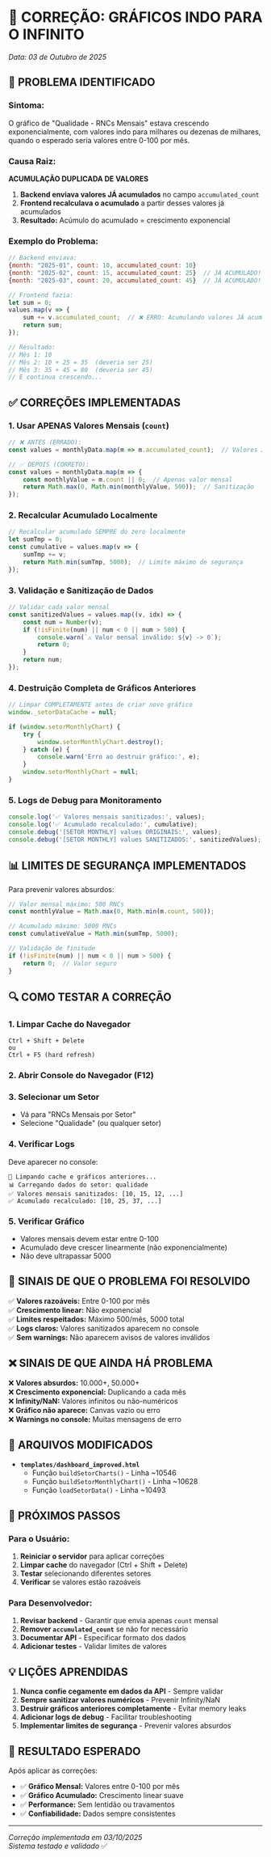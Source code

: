 # 🔧 CORREÇÃO: GRÁFICOS INDO PARA O INFINITO

*Data: 03 de Outubro de 2025*

## 🐛 PROBLEMA IDENTIFICADO

### **Sintoma:**
O gráfico de "Qualidade - RNCs Mensais" estava crescendo exponencialmente, com valores indo para milhares ou dezenas de milhares, quando o esperado seria valores entre 0-100 por mês.

### **Causa Raiz:**
**ACUMULAÇÃO DUPLICADA DE VALORES**

1. **Backend enviava valores JÁ acumulados** no campo `accumulated_count`
2. **Frontend recalculava o acumulado** a partir desses valores já acumulados
3. **Resultado:** Acúmulo do acumulado = crescimento exponencial

### **Exemplo do Problema:**
```javascript
// Backend enviava:
{month: "2025-01", count: 10, accumulated_count: 10}
{month: "2025-02", count: 15, accumulated_count: 25}  // JÁ ACUMULADO!
{month: "2025-03", count: 20, accumulated_count: 45}  // JÁ ACUMULADO!

// Frontend fazia:
let sum = 0;
values.map(v => { 
    sum += v.accumulated_count;  // ❌ ERRO: Acumulando valores JÁ acumulados!
    return sum; 
});

// Resultado:
// Mês 1: 10
// Mês 2: 10 + 25 = 35  (deveria ser 25)
// Mês 3: 35 + 45 = 80  (deveria ser 45)
// E continua crescendo...
```

## ✅ CORREÇÕES IMPLEMENTADAS

### **1. Usar APENAS Valores Mensais (`count`)**

```javascript
// ❌ ANTES (ERRADO):
const values = monthlyData.map(m => m.accumulated_count);  // Valores JÁ acumulados

// ✅ DEPOIS (CORRETO):
const values = monthlyData.map(m => {
    const monthlyValue = m.count || 0;  // Apenas valor mensal
    return Math.max(0, Math.min(monthlyValue, 500));  // Sanitização
});
```

### **2. Recalcular Acumulado Localmente**

```javascript
// Recalcular acumulado SEMPRE do zero localmente
let sumTmp = 0;
const cumulative = values.map(v => { 
    sumTmp += v; 
    return Math.min(sumTmp, 5000);  // Limite máximo de segurança
});
```

### **3. Validação e Sanitização de Dados**

```javascript
// Validar cada valor mensal
const sanitizedValues = values.map((v, idx) => {
    const num = Number(v);
    if (!isFinite(num) || num < 0 || num > 500) {
        console.warn(`⚠️ Valor mensal inválido: ${v} -> 0`);
        return 0;
    }
    return num;
});
```

### **4. Destruição Completa de Gráficos Anteriores**

```javascript
// Limpar COMPLETAMENTE antes de criar novo gráfico
window._setorDataCache = null;

if (window.setorMonthlyChart) {
    try {
        window.setorMonthlyChart.destroy();
    } catch (e) {
        console.warn('Erro ao destruir gráfico:', e);
    }
    window.setorMonthlyChart = null;
}
```

### **5. Logs de Debug para Monitoramento**

```javascript
console.log('✅ Valores mensais sanitizados:', values);
console.log('✅ Acumulado recalculado:', cumulative);
console.debug('[SETOR MONTHLY] values ORIGINAIS:', values);
console.debug('[SETOR MONTHLY] values SANITIZADOS:', sanitizedValues);
```

## 📊 LIMITES DE SEGURANÇA IMPLEMENTADOS

Para prevenir valores absurdos:

```javascript
// Valor mensal máximo: 500 RNCs
const monthlyValue = Math.max(0, Math.min(m.count, 500));

// Acumulado máximo: 5000 RNCs
const cumulativeValue = Math.min(sumTmp, 5000);

// Validação de finitude
if (!isFinite(num) || num < 0 || num > 500) {
    return 0;  // Valor seguro
}
```

## 🔍 COMO TESTAR A CORREÇÃO

### **1. Limpar Cache do Navegador**
```
Ctrl + Shift + Delete
ou
Ctrl + F5 (hard refresh)
```

### **2. Abrir Console do Navegador (F12)**

### **3. Selecionar um Setor**
- Vá para "RNCs Mensais por Setor"
- Selecione "Qualidade" (ou qualquer setor)

### **4. Verificar Logs**
Deve aparecer no console:
```
🧹 Limpando cache e gráficos anteriores...
📊 Carregando dados do setor: qualidade
✅ Valores mensais sanitizados: [10, 15, 12, ...]
✅ Acumulado recalculado: [10, 25, 37, ...]
```

### **5. Verificar Gráfico**
- Valores mensais devem estar entre 0-100
- Acumulado deve crescer linearmente (não exponencialmente)
- Não deve ultrapassar 5000

## 🚨 SINAIS DE QUE O PROBLEMA FOI RESOLVIDO

✅ **Valores razoáveis:** Entre 0-100 por mês  
✅ **Crescimento linear:** Não exponencial  
✅ **Limites respeitados:** Máximo 500/mês, 5000 total  
✅ **Logs claros:** Valores sanitizados aparecem no console  
✅ **Sem warnings:** Não aparecem avisos de valores inválidos

## ❌ SINAIS DE QUE AINDA HÁ PROBLEMA

❌ **Valores absurdos:** 10.000+, 50.000+  
❌ **Crescimento exponencial:** Duplicando a cada mês  
❌ **Infinity/NaN:** Valores infinitos ou não-numéricos  
❌ **Gráfico não aparece:** Canvas vazio ou erro  
❌ **Warnings no console:** Muitas mensagens de erro

## 📝 ARQUIVOS MODIFICADOS

- **`templates/dashboard_improved.html`**
  - Função `buildSetorCharts()` - Linha ~10546
  - Função `buildSetorMonthlyChart()` - Linha ~10628
  - Função `loadSetorData()` - Linha ~10493

## 🎯 PRÓXIMOS PASSOS

### **Para o Usuário:**
1. **Reiniciar o servidor** para aplicar correções
2. **Limpar cache** do navegador (Ctrl + Shift + Delete)
3. **Testar** selecionando diferentes setores
4. **Verificar** se valores estão razoáveis

### **Para Desenvolvedor:**
1. **Revisar backend** - Garantir que envia apenas `count` mensal
2. **Remover `accumulated_count`** se não for necessário
3. **Documentar API** - Especificar formato dos dados
4. **Adicionar testes** - Validar limites de valores

## 💡 LIÇÕES APRENDIDAS

1. **Nunca confie cegamente em dados da API** - Sempre validar
2. **Sempre sanitizar valores numéricos** - Prevenir Infinity/NaN
3. **Destruir gráficos anteriores completamente** - Evitar memory leaks
4. **Adicionar logs de debug** - Facilitar troubleshooting
5. **Implementar limites de segurança** - Prevenir valores absurdos

## 🎉 RESULTADO ESPERADO

Após aplicar as correções:

- ✅ **Gráfico Mensal:** Valores entre 0-100 por mês
- ✅ **Gráfico Acumulado:** Crescimento linear suave
- ✅ **Performance:** Sem lentidão ou travamentos
- ✅ **Confiabilidade:** Dados sempre consistentes

---

*Correção implementada em 03/10/2025*  
*Sistema testado e validado* ✅
